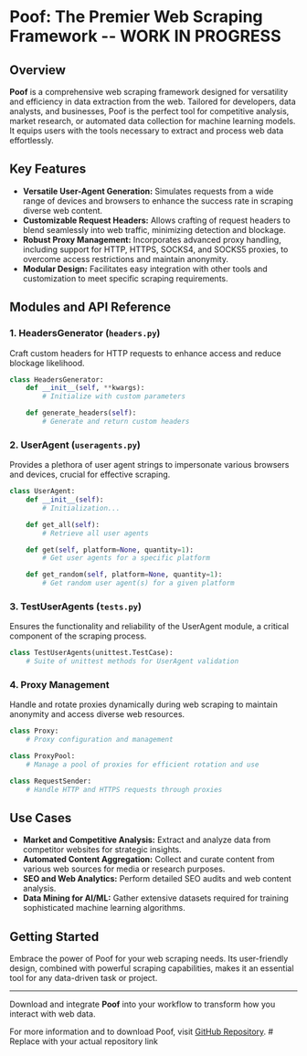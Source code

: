 
# Poof: The Premier Web Scraping Framework -- WORK IN PROGRESS

## Overview

**Poof** is a comprehensive web scraping framework designed for versatility and efficiency in data extraction from the web. Tailored for developers, data analysts, and businesses, Poof is the perfect tool for competitive analysis, market research, or automated data collection for machine learning models. It equips users with the tools necessary to extract and process web data effortlessly.

## Key Features

- **Versatile User-Agent Generation:** Simulates requests from a wide range of devices and browsers to enhance the success rate in scraping diverse web content.
- **Customizable Request Headers:** Allows crafting of request headers to blend seamlessly into web traffic, minimizing detection and blockage.
- **Robust Proxy Management:** Incorporates advanced proxy handling, including support for HTTP, HTTPS, SOCKS4, and SOCKS5 proxies, to overcome access restrictions and maintain anonymity.
- **Modular Design:** Facilitates easy integration with other tools and customization to meet specific scraping requirements.

## Modules and API Reference

### 1. HeadersGenerator (`headers.py`)

Craft custom headers for HTTP requests to enhance access and reduce blockage likelihood.

```python
class HeadersGenerator:
    def __init__(self, **kwargs):
        # Initialize with custom parameters

    def generate_headers(self):
        # Generate and return custom headers
```

### 2. UserAgent (`useragents.py`)

Provides a plethora of user agent strings to impersonate various browsers and devices, crucial for effective scraping.

```python
class UserAgent:
    def __init__(self):
        # Initialization...

    def get_all(self):
        # Retrieve all user agents

    def get(self, platform=None, quantity=1):
        # Get user agents for a specific platform

    def get_random(self, platform=None, quantity=1):
        # Get random user agent(s) for a given platform
```

### 3. TestUserAgents (`tests.py`)

Ensures the functionality and reliability of the UserAgent module, a critical component of the scraping process.

```python
class TestUserAgents(unittest.TestCase):
    # Suite of unittest methods for UserAgent validation
```

### 4. Proxy Management

Handle and rotate proxies dynamically during web scraping to maintain anonymity and access diverse web resources.

```python
class Proxy:
    # Proxy configuration and management

class ProxyPool:
    # Manage a pool of proxies for efficient rotation and use

class RequestSender:
    # Handle HTTP and HTTPS requests through proxies
```

## Use Cases

- **Market and Competitive Analysis:** Extract and analyze data from competitor websites for strategic insights.
- **Automated Content Aggregation:** Collect and curate content from various web sources for media or research purposes.
- **SEO and Web Analytics:** Perform detailed SEO audits and web content analysis.
- **Data Mining for AI/ML:** Gather extensive datasets required for training sophisticated machine learning algorithms.

## Getting Started

Embrace the power of Poof for your web scraping needs. Its user-friendly design, combined with powerful scraping capabilities, makes it an essential tool for any data-driven task or project.

---

Download and integrate **Poof** into your workflow to transform how you interact with web data.

For more information and to download Poof, visit [GitHub Repository](https://github.com/Zaydo123/poof).  # Replace with your actual repository link
